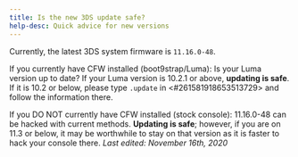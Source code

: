 ```yaml
---
title: Is the new 3DS update safe?
help-desc: Quick advice for new versions
---
```


Currently, the latest 3DS system firmware is `11.16.0-48`.

If you currently have CFW installed (boot9strap/Luma):
Is your Luma version up to date? If your Luma version is 10.2.1 or above, **updating is safe**.
If it is 10.2 or below, please type `.update` in <#261581918653513729> and follow the information there.

If you DO NOT currently have CFW installed (stock console):
11.16.0-48 can be hacked with current methods. **Updating is safe**; however, if you are on 11.3 or below, it may be worthwhile to stay on that version as it is faster to hack your console there.
*Last edited: November 16th, 2020*
